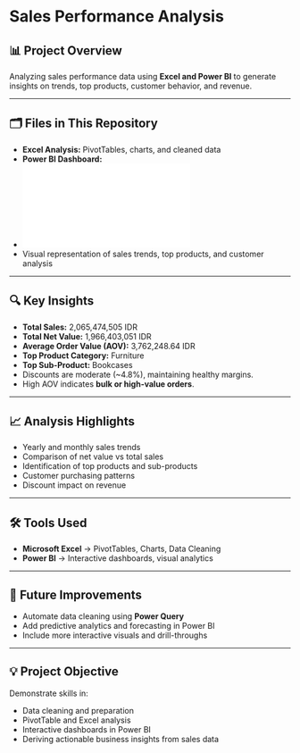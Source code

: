 # Sales Performance Analysis

## 📊 Project Overview
Analyzing sales performance data using **Excel and Power BI** to generate insights on trends, top products, customer behavior, and revenue.

---

## 🗂 Files in This Repository
- **Excel Analysis:** PivotTables, charts, and cleaned data  
- **Power BI Dashboard:**
- ![image alt](sales_pi(img).pdf)  
- Visual representation of sales trends, top products, and customer analysis  

---

## 🔍 Key Insights
- **Total Sales:** 2,065,474,505 IDR  
- **Total Net Value:** 1,966,403,051 IDR  
- **Average Order Value (AOV):** 3,762,248.64 IDR  
- **Top Product Category:** Furniture  
- **Top Sub-Product:** Bookcases  
- Discounts are moderate (~4.8%), maintaining healthy margins.  
- High AOV indicates **bulk or high-value orders**.  

---

## 📈 Analysis Highlights
- Yearly and monthly sales trends  
- Comparison of net value vs total sales  
- Identification of top products and sub-products  
- Customer purchasing patterns  
- Discount impact on revenue  

---

## 🛠 Tools Used
- **Microsoft Excel** → PivotTables, Charts, Data Cleaning  
- **Power BI** → Interactive dashboards, visual analytics  

---

## 🚀 Future Improvements
- Automate data cleaning using **Power Query**  
- Add predictive analytics and forecasting in Power BI  
- Include more interactive visuals and drill-throughs  

---

## 💡 Project Objective
Demonstrate skills in:  
- Data cleaning and preparation  
- PivotTable and Excel analysis  
- Interactive dashboards in Power BI  
- Deriving actionable business insights from sales data  


